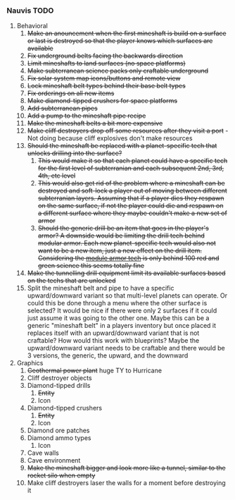 ### Nauvis TODO
1. Behavioral
    1. ~~Make an anouncement when the first mineshaft is build on a surface or last is destroyed so that   the player knows which surfaces are available~~
    1. ~~Fix underground belts facing the backwards direction~~
    1. ~~Limit mineshafts to land surfaces (no space platforms)~~
    1. ~~Make subterranean science packs only craftable underground~~
    1. ~~Fix solar system map icons/buttons and remote view~~
    1. ~~Lock mineshaft belt types behind their base belt types~~
    1. ~~Fix orderings on all new items~~
    1. ~~Make diamond-tipped crushers for space platforms~~
    1. ~~Add subterranean pipes~~
    1. ~~Add a pump to the mineshaft pipe recipe~~
    1. ~~Make the mineshaft belts a bit more expensive~~
    1. ~~Make cliff destroyers drop off some resources after they visit a port~~ - Not doing because cliff explosives don't make resources
    1. ~~Should the mineshaft be replaced with a planet-specific tech that unlocks drilling into the surface?~~
        1. ~~This would make it so that each planet could have a specific tech for the first level of subterranian and each subsequent 2nd, 3rd, 4th, etc level~~
        1. ~~This would also get rid of the problem where a mineshaft can be destroyed and soft-lock a player out of moving between different subterranian layers. Assuming that if a player dies they respawn on the same surface, if not the player could die and respawn on a different surface where they maybe couldn't make a new set of armor~~
        1. ~~Should the generic drill be an item that goes in the player's armor? A downside would be limiting the drill tech behind modular armor. Each new planet-specific tech would also not want to be a new item, just a new effect on the drill item. Considering the [module armor tech](https://wiki.factorio.com/Modular_armor_(research)) is only behind 100 red and green science this seems totally fine~~
    1. ~~Make the tunnelling drill equipment limit its available surfaces based on the techs that are unlocked~~
    1. Split the mineshaft belt and pipe to have a specific upward/downward variant so that multi-level planets can operate. Or could this be done through a menu where the other surface is selected? It would be nice if there were only 2 surfaces if it could just assume it was going to the other one. Maybe this can be a generic "mineshaft belt" in a players inventory but once placed it replaces itself with an upward/downward variant that is not craftable? How would this work with blueprints? Maybe the upward/downward variant needs to be craftable and there would be 3 versions, the generic, the upward, and the downward
1. Graphics
    1. ~~Geothermal power plant~~ huge TY to Hurricane
    1. Cliff destroyer objects
    1. Diamond-tipped drills
        1. ~~Entity~~
        1. Icon
    1. Diamond-tipped crushers
        1. ~~Entity~~
        1. Icon
    1. Diamond ore patches
    1. Diamond ammo types
        1. Icon
    1. Cave walls
    1. Cave environment
    1. ~~Make the mineshaft bigger and look more like a tunnel, similar to the rocket silo when empty~~
    1. Make cliff destroyers laser the walls for a moment before destroying it
